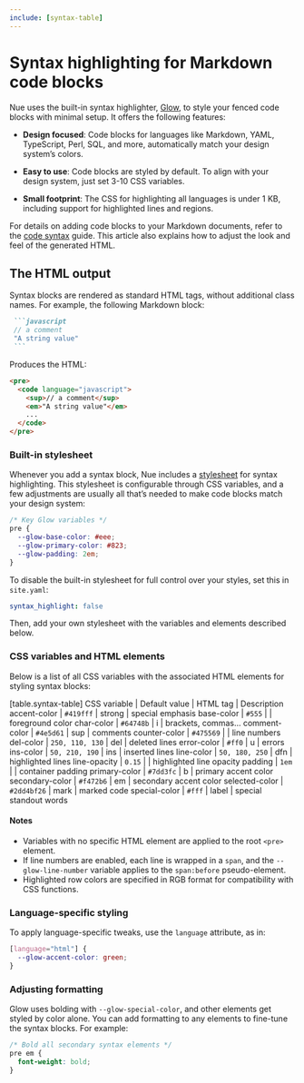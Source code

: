 ```yaml
---
include: [syntax-table]
---
```



# Syntax highlighting for Markdown code blocks

Nue uses the built-in syntax highlighter, [Glow](/blog/introducing-glow/), to style your fenced code blocks with minimal setup. It offers the following features:

- **Design focused**: Code blocks for languages like Markdown, YAML, TypeScript, Perl, SQL, and more, automatically match your design system’s colors.

- **Easy to use**: Code blocks are styled by default. To align with your design system, just set 3-10 CSS variables.

- **Small footprint**: The CSS for highlighting all languages is under 1 KB, including support for highlighted lines and regions.

For details on adding code blocks to your Markdown documents, refer to the [code syntax](content-syntax.html#code-blocks) guide. This article also explains how to adjust the look and feel of the generated HTML.


## The HTML output
Syntax blocks are rendered as standard HTML tags, without additional class names. For example, the following Markdown block:

````md
 ```javascript
 // a comment
 "A string value"
 ```
````

Produces the HTML:

```html
<pre>
  <code language="javascript">
    <sup>// a comment</sup>
    <em>"A string value"</em>
    ...
  </code>
</pre>
```

### Built-in stylesheet
Whenever you add a syntax block, Nue includes a [stylesheet](//github.com/nuejs/nue/blob/dev/packages/glow/css/syntax.css) for syntax highlighting. This stylesheet is configurable through CSS variables, and a few adjustments are usually all that’s needed to make code blocks match your design system:

```css
/* Key Glow variables */
pre {
  --glow-base-color: #eee;
  --glow-primary-color: #823;
  --glow-padding: 2em;
}
```

To disable the built-in stylesheet for full control over your styles, set this in `site.yaml`:

```yaml
syntax_highlight: false
```

Then, add your own stylesheet with the variables and elements described below.


### CSS variables and HTML elements
Below is a list of all CSS variables with the associated HTML elements for styling syntax blocks:


[table.syntax-table]
  CSS variable     | Default value    | HTML tag | Description
  accent-color     | `#419fff`        | strong   | special emphasis
  base-color       | `#555`           |          | foreground color
  char-color       | `#64748b`        | i        | brackets, commas...
  comment-color    | `#4e5d61`        | sup      | comments
  counter-color    | `#475569`        |          | line numbers
  del-color        | `250, 110, 130`  | del      | deleted lines
  error-color      | `#ff0`           | u        | errors
  ins-color        | `50, 210, 190`   | ins      | inserted lines
  line-color       | `50, 180, 250`   | dfn      | highlighted lines
  line-opacity     | `0.15`           |          | highlighted line opacity
  padding          | `1em`            |          | container padding
  primary-color    | `#7dd3fc`        | b        | primary accent color
  secondary-color  | `#f472b6`        | em       | secondary accent color
  selected-color   | `#2dd4bf26`      | mark     | marked code
  special-color    | `#fff`           | label    | special standout words


#### Notes

- Variables with no specific HTML element are applied to the root `<pre>` element.
- If line numbers are enabled, each line is wrapped in a `span`, and the `--glow-line-number` variable applies to the `span:before` pseudo-element.
- Highlighted row colors are specified in RGB format for compatibility with CSS functions.

### Language-specific styling
To apply language-specific tweaks, use the `language` attribute, as in:

```css
[language="html"] {
  --glow-accent-color: green;
}
```

### Adjusting formatting
Glow uses bolding with `--glow-special-color`, and other elements get styled by color alone. You can add formatting to any elements to fine-tune the syntax blocks. For example:

```css
/* Bold all secondary syntax elements */
pre em {
  font-weight: bold;
}
```
